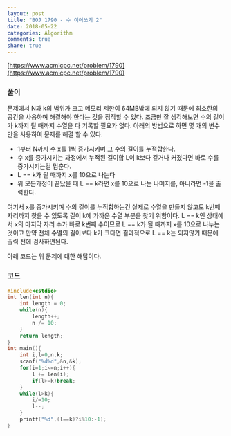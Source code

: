 ```yaml
---
layout: post
title: "BOJ 1790 - 수 이어쓰기 2"
date: 2018-05-22
categories: Algorithm
comments: true
share: true
---
```


[https://www.acmicpc.net/problem/1790](https://www.acmicpc.net/problem/1790)

### 풀이
문제에서 N과 k의 범위가 크고 메모리 제한이 64MB밖에 되지 않기 때문에 최소한의 공간을 사용하며 해결해야 한다는 것을 짐작할 수 있다.
조금만 잘 생각해보면 수의 길이가 k까지 될 때까지 수열을 다 기록할 필요가 없다. 아래의 방법으로 하면 몇 개의 변수만을 사용하여 문제를 해결 할 수 있다.

- 1부터 N까지 수 x를 1씩 증가시키며 그 수의 길이를 누적합한다.
- 수 x를 증가시키는 과정에서 누적된 길이합 L이 k보다 같거나 커졌다면 바로 수를 증가시키는걸 멈춘다.
- L == k가 될 때까지 x를 10으로 나눈다
- 위 모든과정이 끝났을 때 L == k라면 x를 10으로 나눈 나머지를, 아니라면 -1을 출력한다.

여기서 x를 증가시키며 수의 길이를 누적합하는건 실제로 수열을 만들지 않고도 k번째 자리까지 찾을 수 있도록 길이 k에 가까운 수열 부분을 찾기 위함이다.
L == k인 상태에서 x의 마지막 자리 수가 바로 k번째 수이므로 L == k가 될 때까지 x를 10으로 나누는 것이고 만약 전체 수열의 길이보다 k가 크다면 결과적으로 L == k는 되지않기 때문에 출력 전에 검사하면된다.

아래 코드는 위 문제에 대한 해답이다.

### 코드
```cpp
#include<cstdio>
int len(int n){
    int length = 0;
    while(n){
        length++;
        n /= 10;
    }
    return length;
}
int main(){
    int i,l=0,n,k;
    scanf("%d%d",&n,&k);
    for(i=1;i<=n;i++){
        l += len(i);
        if(l>=k)break;
    }
    while(l>k){
        i/=10;
        l--;
    }
    printf("%d",(l==k)?i%10:-1);
}
```

